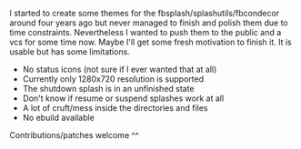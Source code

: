I started to create some themes for the fbsplash/splashutils/fbcondecor around four years ago but never managed to finish and polish them due to time constraints.
Nevertheless I wanted to push them to the public and a vcs for some time now. Maybe I'll get some fresh motivation to finish it.
It is usable but has some limitations.

- No status icons (not sure if I ever wanted that at all)
- Currently only 1280x720 resolution is supported
- The shutdown splash is in an unfinished state
- Don't know if resume or suspend splashes work at all
- A lot of cruft/mess inside the directories and files
- No ebuild available

Contributions/patches welcome ^^
